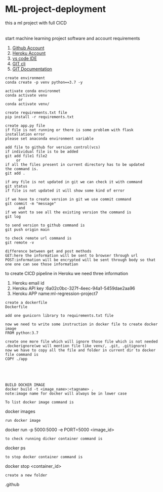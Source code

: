 # ML-project-deployment
this a ml project with full CICD
######
start machine learning project
software and account requirements
1. [Github Account](https://github.com)
2. [Heroku Account](https://dashboard.heroku.com/login)
3. [vs code IDE](https://code.visulastudio.com/download)
4. [GIT cli](https://git-scm.com/downloads)
5. [GIT Documentation](https://git-scm.com/docs/gittutorial)

```
create environment
conda create -p venv python==3.7 -y
```


```
activate conda environmet
conda activate venv
      or
conda activate venv/
```
```
create requirements.txt file
pip install -r requirements.txt
```
```
create app.py file
if file is not running or there is some problem with flask installation error 
please set anaconda environment variable
```
```
add file to github for version control(vcs)
if individual file is to be added
git add file1 file2
     or
if all the files present in current directory has to be updated
the command is.
git add .

if any file is not updated in git we can check it with command
git status
if file is not updated it will show some kind of error

if we have to create version in git we use commit command
git commit -m "message"
      and
if we want to see all the existing version the command is
git log

to send version to github command is
git push origin main

to check remote url command is
git remote -v
```
```
difference between get and post methods
GET:here the information will be sent to browser through url
POST:information will be encrypted will be sent through body so that one one can see those information
```
to create CICD pipeline in Heroku we need three information
1. Heroku email id
2. Heroku API key :6a02c0bc-327f-4eec-94a1-5459dae2aa96
3. Heroku APP name:ml-regression-project7

```
create a dockerfile
Dockerfile
```
```
add one gunicorn library to requirements.txt file
```
```
now we need to write some instruction in docker file to create docker image
FROM python:3.7

create one more file which will ignore those file which is not needed
.dockerignore(we will mention file like venv/, .git, .gitignore)
now we have to copy all the file and folder in current dir to docker file command is
COPY ./app





```
```
BUILD DOCKER IMAGE
docker build -t <image_name>:<tagname> .
note:image name for docker will always be in lower case

To list docker image command is
```
docker images

```
run docker image
```
docker run -p 5000:5000 -e PORT=5000 <image_id>
```
to check running dicker container command is 
```
docker ps
```
to stop docker container command is
```
docker stop <container_id>

```
create a new folder
```
.github

```









